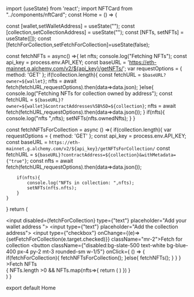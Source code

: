 
import {useState} from 'react';
import NFTCard from "../components/nftCard";
const Home = () => {

  const [wallet,setWalletAddress] = useState("");
  const [collection,setCollectionAddress] = useState("");
  const [NFTs, setNFTs] = useState([]);
  const [fetchForCollection,setFetchForCollection]=useState(false);

  const fetchNFTs = async() =>{
    let nfts;
    console.log("Fetching NFTs");
    const api_key = process.env.API_KEY;
    const baseURL = 'https://eth-mainnet.g.alchemy.com/v2/${api_key}/getNFTs/';
    var requestOptions = {
      method: 'GET'
    };
    if(!collection.length){
      const fetchURL = `$baseURL?owner=${wallet}`;
      nfts = await fetch(fetchURL,requestOptions).then(data=>data.json);
    }else{
      console.log("Fetching NFTs for collection owned by address");
      const fetchURL = `${baseURL}?owner=${wallet}&contractAddresses%5B%5D=${collection}`;
      nfts = await fetch(fetchURL,requestOptions).then(data=>data.json());
    }
    if(nfts){
      console.log("nfts ",nfts);
      setNFTs(nfts.ownedNfts);
    }
  }

  const fetchNFTsForCollection = async () =>{
	if(collection.length){
		var requestOptions = {
			method: 'GET'
		};
		const api_key = process.env.API_KEY;
		const baseURL = `https://eth-mainnet.g.alchemy.com/v2/${api_key}/getNFTsForCollection/`
		const fetchURL = `${baseURL}?contractAddress=${collection}&withMetadata={"true"}`;
		const nfts = await fetch(fetchURL,requestOptions).then(data=>data.json());

		if(nfts){
			console.log("NFTs in collection: ",nfts);
			setNFTs(nfts.nfts);
		}
	}
  }
  return (
    <div className="flex flex-col items-center justify-center py-8 gap-y-3">
      <div className="flex flex-col w-full justify-center items-center gap-y-2">
        <input disabled={fetchForCollection} type={"text"} placeholder="Add your wallet address "></input>
        <input type={"text"} placeholder="Add the collection address"></input>
        <label className="text-gray-600 "><input type={"checkbox"} onChange={(e)=>{setFetchForCollection(e.target.checked)}} className="mr-2"></input>Fetch for collection</label>
        <button 
          className={"disabled:bg-slate-500 text-white bg-blue-400 px-4 py-2 mt-3 rounded-sm w-1/5"} 
          onClick={
            () => {
				if(fetchForCollection){
					fetchNFTsForCollection();
				}else{
					fetchNFTs();
				}
            }
          }
          >Fetch NFTs
        </button>
      </div>
	  <div className="flex flex-wrap gap-y-12 mt-4 w-5/6 gap-x-2 justify-center">
		{
			NFTs.length >0 && NFTs.map(nfts=>{
				return (
					<NFTCard nft={nfts}></NFTCard>
				)
			})
		}
	  </div>
    </div>
  )
}

export default Home

